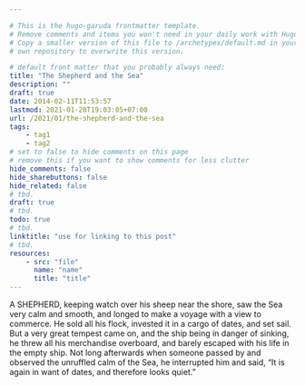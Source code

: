 ```yaml
---

# This is the hugo-garuda frontmatter template.
# Remove comments and items you won't need in your daily work with Hugo.
# Copy a smaller version of this file to /archetypes/default.md in your
# own repository to overwrite this version.

# default front matter that you probably always need:
title: "The Shepherd and the Sea"
description: ""
draft: true
date: 2014-02-11T11:53:57
lastmod: 2021-01-20T19:03:05+07:00
url: /2021/01/the-shepherd-and-the-sea
tags:
    - tag1
    - tag2
# set to false to hide comments on this page
# remove this if you want to show comments for less clutter
hide_comments: false
hide_sharebuttons: false
hide_related: false
# tbd.
draft: true
# tbd.
todo: true
# tbd.
linktitle: "use for linking to this post"
# tbd.
resources:
    - src: "file"
      name: "name"
      title: "title"
---
```

A SHEPHERD, keeping watch over his sheep near the shore, saw the Sea very calm and smooth, and longed to make a voyage with a view to commerce. He sold all his flock, invested it in a cargo of dates, and set sail. But a very great tempest came on, and the ship being in danger of sinking, he threw all his merchandise overboard, and barely escaped with his life in the empty ship. Not long afterwards when someone passed by and observed the unruffled calm of the Sea, he interrupted him and said, “It is again in want of dates, and therefore looks quiet.”


